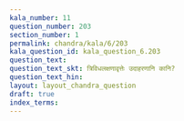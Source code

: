```yaml
---
kala_number: 11
question_number: 203
section_number: 1
permalink: chandra/kala/6/203
kala_question_id: kala_question_6.203
question_text: 
question_text_skt: त्रिविधलक्षणावृत्तेः उदाहरणानि कानि?
question_text_hin: 
layout: layout_chandra_question
draft: true
index_terms:
---
```


<!-- skt-start -->

<!-- skt-end -->

<!-- eng-start -->
<!-- eng-end -->

